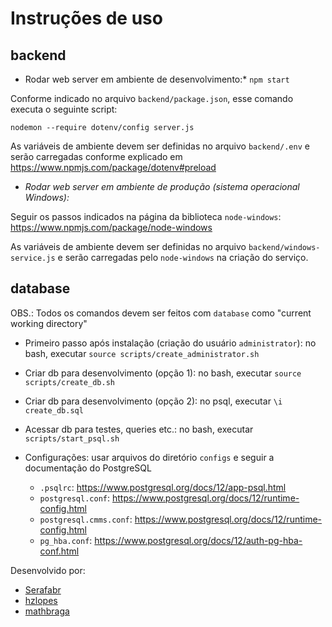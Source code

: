 # Instruções de uso

## backend

* Rodar web server em ambiente de desenvolvimento:* `npm start`

Conforme indicado no arquivo `backend/package.json`, esse comando executa o seguinte script:

`nodemon --require dotenv/config server.js`

As variáveis de ambiente devem ser definidas no arquivo `backend/.env` e serão carregadas conforme explicado em https://www.npmjs.com/package/dotenv#preload

* *Rodar web server em ambiente de produção (sistema operacional Windows):*

Seguir os passos indicados na página da biblioteca `node-windows`: https://www.npmjs.com/package/node-windows

As variáveis de ambiente devem ser definidas no arquivo `backend/windows-service.js` e serão carregadas pelo `node-windows` na criação do serviço.

## database

OBS.: Todos os comandos devem ser feitos com `database` como "current working directory"

* Primeiro passo após instalação (criação do usuário `administrator`): no bash, executar `source scripts/create_administrator.sh`

* Criar db para desenvolvimento (opção 1): no bash, executar `source scripts/create_db.sh`

* Criar db para desenvolvimento (opção 2): no psql, executar `\i create_db.sql`

* Acessar db para testes, queries etc.: no bash, executar `scripts/start_psql.sh`

* Configurações: usar arquivos do diretório `configs` e seguir a documentação do PostgreSQL

  - `.psqlrc`: https://www.postgresql.org/docs/12/app-psql.html
  - `postgresql.conf`: https://www.postgresql.org/docs/12/runtime-config.html
  - `postgresql.cmms.conf`: https://www.postgresql.org/docs/12/runtime-config.html
  - `pg_hba.conf`: https://www.postgresql.org/docs/12/auth-pg-hba-conf.html

Desenvolvido por:

* [Serafabr](https://github.com/Serafabr)
* [hzlopes](https://github.com/hzlopes)
* [mathbraga](https://github.com/mathbraga)


